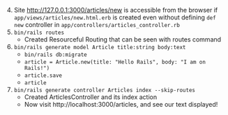 4. Site http://127.0.0.1:3000/articles/new is accessible from the browser if `app/views/articles/new.html.erb` is created even without defining `def new` controller in `app/controllers/articles_controller.rb` 
3. `bin/rails routes`
    - Created Resourceful Routing that can be seen with routes command
2. `bin/rails generate model Article title:string body:text`
    - `bin/rails db:migrate`
    - `article = Article.new(title: "Hello Rails", body: "I am on Rails!")`
    - `article.save`
    - `article`
1. `bin/rails generate controller Articles index --skip-routes`
    - Created ArticlesController and its index action
    - Now visit http://localhost:3000/articles, and see our text displayed!